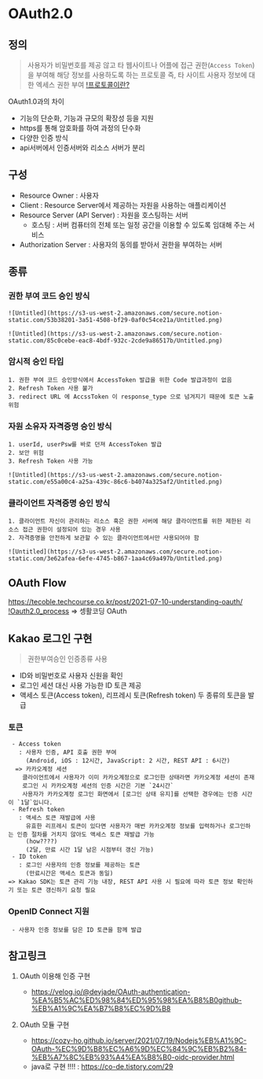 # OAuth2.0

## 정의
 > 사용자가 비밀번호를 제공 않고 타 웹사이트나 어플에 접근 권한(`Access Token`)을 부여해 해당 정보를 사용하도록 하는 프로토콜
   즉, 타 사이트 사용자 정보에 대한 엑세스 권한 부여
   [!프로토콜이란?](./%ED%94%84%EB%A1%9C%ED%86%A0%EC%BD%9C.md)

OAuth1.0과의 차이
 - 기능의 단순화, 기능과 규모의 확장성 등을 지원
 - https를 통해 암호화를 하여 과정의 단수화
 - 다양한 인증 방식
 - api서버에서 인증서버와 리소스 서버가 분리

## 구성
 - Resource Owner : 사용자
 - Client : Resource Server에서 제공하는 자원을 사용하는 애플리케이션
 - Resource Server (API Server) : 자원을 호스팅하는 서버
    - 호스팅 : 서버 컴퓨터의 전체 또는 일정 공간을 이용할 수 있도록 임대해 주는 서비스
 - Authorization Server : 사용자의 동의를 받아서 권한을 부여하는 서버

## 종류
 ### 권한 부여 코드 승인 방식   
    ![Untitled](https://s3-us-west-2.amazonaws.com/secure.notion-static.com/53b38201-3a51-4508-bf29-0af0c54ce21a/Untitled.png)
    
    ![Untitled](https://s3-us-west-2.amazonaws.com/secure.notion-static.com/85c0cebe-eac8-4bdf-932c-2cde9a86517b/Untitled.png)
    
 ### 암시적 승인 타입
    1. 권한 부여 코드 승인방식에서 AccessToken 발급을 위한 Code 발급과정이 없음
    2. Refresh Token 사용 불가
    3. redirect URL 에 AccssToken 이 response_type 으로 넘겨지기 때문에 토큰 노출 위험
    
 ### 자원 소유자 자격증명 승인 방식
    1. userId, userPsw를 바로 던져 AccessToken 발급
    2. 보안 위험
    3. Refresh Token 사용 가능
    
    ![Untitled](https://s3-us-west-2.amazonaws.com/secure.notion-static.com/e55a00c4-a25a-439c-86c6-b4074a325af2/Untitled.png)
    
 ### 클라이언트 자격증명 승인 방식
    1. 클라이언트 자신이 관리하는 리소스 혹은 권한 서버에 해당 클라이언트를 위한 제한된 리소스 접근 권한이 설정되어 있는 경우 사용
    2. 자격증명을 안전하게 보관할 수 있는 클라이언트에서만 사용되어야 함
    
    ![Untitled](https://s3-us-west-2.amazonaws.com/secure.notion-static.com/3e62afea-6efe-4745-b867-1aa4c69a497b/Untitled.png)
    

## OAuth Flow
  https://tecoble.techcourse.co.kr/post/2021-07-10-understanding-oauth/
  [!Oauth2.0_process](./README_images/oauth2.0-process.png)
  => 셍활코딩 OAuth 


## Kakao 로그인 구현
  > 권한부여승인 인증종류 사용
  - ID와 비밀번호로 사용자 신원을 확인
  - 로그인 세션 대신 사용 가능한 ID 토큰 제공 
  - 액세스 토큰(Access token), 리프레시 토큰(Refresh token) 두 종류의 토큰을 발급

  ### 토큰
     - Access token
       : 사용자 인증, API 호출 권한 부여
         (Android, iOS : 12시간, JavaScript: 2 시간, REST API : 6시간)
      => 카카오계정 세션
        클라이언트에서 사용자가 이미 카카오계정으로 로그인한 상태라면 카카오계정 세션이 존재
        로그인 시 카카오계정 세션의 인증 시간은 기본 `24시간`
        사용자가 카카오계정 로그인 화면에서 [로그인 상태 유지]를 선택한 경우에는 인증 시간이 `1달`입니다.
     - Refresh token
       : 액세스 토큰 재발급에 사용
         유효한 리프레시 토큰이 있다면 사용자가 매번 카카오계정 정보를 입력하거나 로그인하는 인증 절차를 거치지 않아도 액세스 토큰 재발급 가능
         (how????)
         (2달, 만료 시간 1달 남은 시점부터 갱신 가능)
     - ID token
       : 로그인 사용자의 인증 정보를 제공하는 토큰
         (만료시간은 액세스 토큰과 동일)
    => Kakao SDK는 토큰 관리 기능 내장, REST API 사용 시 필요에 따라 토큰 정보 확인하기 또는 토큰 갱신하기 요청 필요

  ### OpenID Connect 지원
     - 사용자 인증 정보를 담은 ID 토큰을 함께 발급




## 참고링크
  1. OAuth 이용해 인증 구현
     - https://velog.io/@devjade/OAuth-authentication-%EA%B5%AC%ED%98%84%ED%95%98%EA%B8%B0github-%EB%A1%9C%EA%B7%B8%EC%9D%B8

  2. OAuth 모듈 구현
     - https://cozy-ho.github.io/server/2021/07/19/Nodejs%EB%A1%9C-OAuth-%EC%9D%B8%EC%A6%9D%EC%84%9C%EB%B2%84-%EB%A7%8C%EB%93%A4%EA%B8%B0-oidc-provider.html
     - java로 구현 !!!! : https://co-de.tistory.com/29
